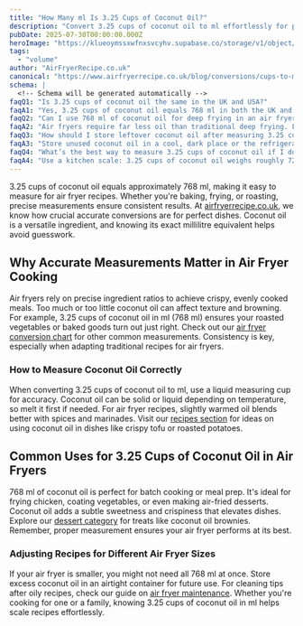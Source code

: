 ```yaml
---
title: "How Many ml Is 3.25 Cups of Coconut Oil?"
description: "Convert 3.25 cups of coconut oil to ml effortlessly for precise air fryer cooking. Get accurate measurements in seconds!"
pubDate: 2025-07-30T00:00:00.000Z
heroImage: "https://klueoymssxwfnxsvcyhv.supabase.co/storage/v1/object/public/Shmucket/how-many-ml-is-3-25-cups-of-coconut-oil.webp"
tags:
  - "volume"
author: "AirFryerRecipe.co.uk"
canonical: "https://www.airfryerrecipe.co.uk/blog/conversions/cups-to-ml/how-many-ml-is-3-25-cups-of-coconut-oil"
schema: |
  <!-- Schema will be generated automatically -->
faqQ1: "Is 3.25 cups of coconut oil the same in the UK and USA?"
faqA1: "Yes, 3.25 cups of coconut oil equals 768 ml in both the UK and USA. Cup measurements are standardized for volume, so the conversion remains consistent. However, always double-check if using a recipe with regional variations."
faqQ2: "Can I use 768 ml of coconut oil for deep frying in an air fryer?"
faqA2: "Air fryers require far less oil than traditional deep frying. For most recipes, a light coating (1-2 tbsp) is sufficient. Using 768 ml would be excessive and could cause smoking or uneven cooking. Stick to smaller amounts for best results."
faqQ3: "How should I store leftover coconut oil after measuring 3.25 cups?"
faqA3: "Store unused coconut oil in a cool, dark place or the refrigerator. It solidifies below 24°C but remelts easily. Ensure the container is airtight to prevent absorption of other flavours. Proper storage keeps it fresh for months."
faqQ4: "What’s the best way to measure 3.25 cups of coconut oil if I don’t have a measuring jug?"
faqA4: "Use a kitchen scale: 3.25 cups of coconut oil weighs roughly 720 grams. Alternatively, fill a standard 250 ml mug three full times, then add half of another mug. For precision, invest in a measuring jug for future recipes."
---
```

<p>3.25 cups of coconut oil equals approximately 768 ml, making it easy to measure for air fryer recipes. Whether you're baking, frying, or roasting, precise measurements ensure consistent results. At <a href=https://www.airfryerrecipe.co.uk>airfryerrecipe.co.uk</a>, we know how crucial accurate conversions are for perfect dishes. Coconut oil is a versatile ingredient, and knowing its exact millilitre equivalent helps avoid guesswork.</p>  

<h2>Why Accurate Measurements Matter in Air Fryer Cooking</h2>  
<p>Air fryers rely on precise ingredient ratios to achieve crispy, evenly cooked meals. Too much or too little coconut oil can affect texture and browning. For example, 3.25 cups of coconut oil in ml (768 ml) ensures your roasted vegetables or baked goods turn out just right. Check out our <a href=https://www.airfryerrecipe.co.uk/air-fryer-conversion-chart>air fryer conversion chart</a> for other common measurements. Consistency is key, especially when adapting traditional recipes for air fryers.</p>  

<h3>How to Measure Coconut Oil Correctly</h3>  
<p>When converting 3.25 cups of coconut oil to ml, use a liquid measuring cup for accuracy. Coconut oil can be solid or liquid depending on temperature, so melt it first if needed. For air fryer recipes, slightly warmed oil blends better with spices and marinades. Visit our <a href=https://www.airfryerrecipe.co.uk/recipes>recipes section</a> for ideas on using coconut oil in dishes like crispy tofu or roasted potatoes.</p>  

<h2>Common Uses for 3.25 Cups of Coconut Oil in Air Fryers</h2>  
<p>768 ml of coconut oil is perfect for batch cooking or meal prep. It's ideal for frying chicken, coating vegetables, or even making air-fried desserts. Coconut oil adds a subtle sweetness and crispiness that elevates dishes. Explore our <a href=https://www.airfryerrecipe.co.uk/recipe-category/dessert>dessert category</a> for treats like coconut oil brownies. Remember, proper measurement ensures your air fryer performs at its best.</p>  

<h3>Adjusting Recipes for Different Air Fryer Sizes</h3>  
<p>If your air fryer is smaller, you might not need all 768 ml at once. Store excess coconut oil in an airtight container for future use. For cleaning tips after oily recipes, check our guide on <a href=https://www.airfryerrecipe.co.uk/air-fryer-cleaner>air fryer maintenance</a>. Whether you're cooking for one or a family, knowing 3.25 cups of coconut oil in ml helps scale recipes effortlessly.</p>
